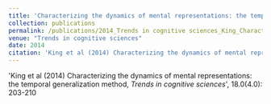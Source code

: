 ```yaml
---
title: 'Characterizing the dynamics of mental representations: the temporal generalization method'
collection: publications
permalink: /publications/2014_Trends in cognitive sciences_King_Characterizingthedynamics
venue: "Trends in cognitive sciences"
date: 2014
citation: 'King et al (2014) Characterizing the dynamics of mental representations: the temporal generalization method, <i>Trends in cognitive sciences</i>', 18.0(4.0): 203-210
---
```

'King et al (2014) Characterizing the dynamics of mental representations: the temporal generalization method, <i>Trends in cognitive sciences</i>', 18.0(4.0): 203-210
